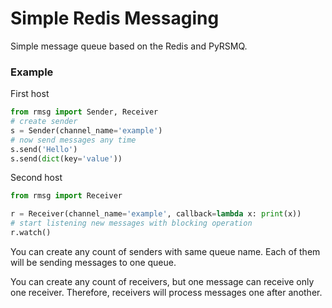 # Simple Redis Messaging

Simple message queue based on the Redis and PyRSMQ. 

### Example

First host

```python
from rmsg import Sender, Receiver
# create sender
s = Sender(channel_name='example')
# now send messages any time
s.send('Hello')
s.send(dict(key='value'))
```

Second host

```python
from rmsg import Receiver

r = Receiver(channel_name='example', callback=lambda x: print(x))
# start listening new messages with blocking operation
r.watch()
```

You can create any count of senders with same queue name. Each of them will be sending messages to one queue.

You can create any count of receivers, but one message can receive only one receiver. 
Therefore, receivers will process messages one after another.